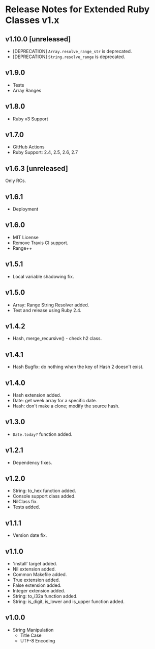 # Release Notes for Extended Ruby Classes v1.x

## v1.10.0 [unreleased]

- [DEPRECATION] `Array.resolve_range_str` is deprecated.
- [DEPRECATION] `String.resolve_range` is deprecated.

## v1.9.0

- Tests
- Array Ranges

## v1.8.0

- Ruby v3 Support

## v1.7.0

- GitHub Actions
- Ruby Support: 2.4, 2.5, 2.6, 2.7

## v1.6.3 [unreleased]

Only RCs.

## v1.6.1

- Deployment

## v1.6.0

- MIT License
- Remove Travis CI support.
- Range++

## v1.5.1

- Local variable shadowing fix.

## v1.5.0

- Array: Range String Resolver added.
- Test and release using Ruby 2.4.

## v1.4.2

- Hash, merge_recursive() - check h2 class.

## v1.4.1

- Hash Bugfix: do nothing when the key of Hash 2 doesn't exist.

## v1.4.0

- Hash extension added.
- Date: get week array for a specific date.
- Hash: don't make a clone; modify the source hash.

## v1.3.0

- `Date.today?` function added.

## v1.2.1

- Dependency fixes.

## v1.2.0

- String: to_hex function added.
- Console support class added.
- NilClass fix.
- Tests added.

## v1.1.1

- Version date fix.

## v1.1.0

- 'install' target added.
- Nil extension added.
- Common Makefile added.
- True extension added.
- False extension added.
- Integer extension added.
- String: to_i32a function added.
- String: is_digit, is_lower and is_upper function added.

## v1.0.0

- String Manipulation
  - Title Case
  - UTF-8 Encoding
